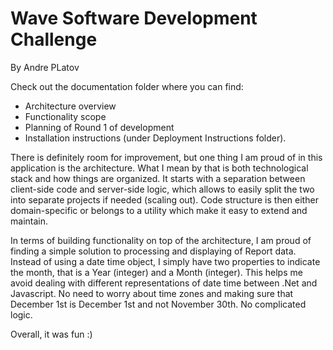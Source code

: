 # Wave Software Development Challenge
By Andre PLatov

Check out the documentation folder where you can find:
 - Architecture overview
 - Functionality scope
 - Planning of Round 1 of development
 - Installation instructions (under Deployment Instructions folder). 

There is definitely room for improvement, but one thing I am proud of in this application is the architecture. What I mean by that is both technological stack and how things are organized. It starts with a separation between client-side code and server-side logic, which allows to easily split the two into separate projects if needed (scaling out). Code structure is then either domain-specific or belongs to a utility which make it easy to extend and maintain. 

In terms of building functionality on top of the architecture, I am proud of finding a simple solution to processing and displaying of Report data. Instead of using a date time object, I simply have two properties to indicate the month, that is a Year (integer) and a Month (integer). This helps me avoid dealing with different representations of date time between .Net and Javascript. No need to worry about time zones and making sure that December 1st is December 1st and not November 30th. No complicated logic.

Overall, it was fun :)
